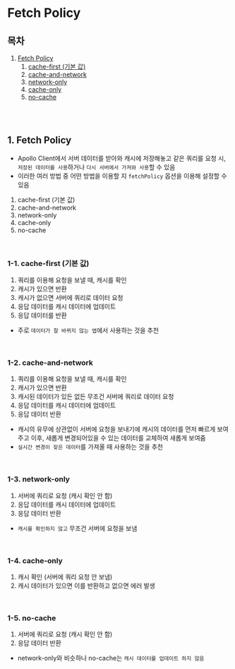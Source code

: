 # Fetch Policy

## 목차

1. [Fetch Policy](#1-fetch-policy)
    1. [cache-first (기본 값)](#1-1-cache-first-기본-값)
    2. [cache-and-network](#1-2-cache-and-network)
    3. [network-only](#1-3-network-only)
    4. [cache-only](#1-4-cache-only)
    5. [no-cache](#1-5-no-cache)

<br/>
<br/>

## 1. Fetch Policy

- Apollo Client에서 서버 데이터를 받아와 캐시에 저장해놓고 같은 쿼리를 요청 시, `저장된 데이터를 사용`하거나 `다시 서버에서 가져와 사용`할 수 있음
- 이러한 여러 방법 중 어떤 방법을 이용할 지 `fetchPolicy` 옵션을 이용해 설정할 수 있음

1. cache-first (기본 값)
2. cache-and-network
3. network-only
4. cache-only
5. no-cache

<br/>

### 1-1. cache-first (기본 값)

1. 쿼리를 이용해 요청을 보낼 때, 캐시를 확인
2. 캐시가 있으면 반환
3. 캐시가 없으면 서버에 쿼리로 데이터 요청
4. 응답 데이터를 캐시 데이터에 업데이트
5. 응답 데이터를 반환

- 주로 `데이터가 잘 바뀌지 않는 앱`에서 사용하는 것을 추천

<br/>

### 1-2. cache-and-network

1. 쿼리를 이용해 요청을 보낼 때, 캐시를 확인
2. 캐시가 있으면 반환
3. 캐시된 데이터가 있든 없든 무조건 서버에 쿼리로 데이터 요청
4. 응답 데이터를 캐시 데이터에 업데이트
5. 응답 데이터 반환

- 캐시의 유무에 상관없이 서버에 요청을 보내기에 캐시의 데이터를 먼저 빠르게 보여주고 이후, 새롭게 변경되어있을 수 있는 데이터를 교체하여 새롭게 보여줌
- `실시간 변경이 잦은 데이터`를 가져올 때 사용하는 것을 추천

<br/>

### 1-3. network-only

1. 서버에 쿼리로 요청 (캐시 확인 안 함)
2. 응답 데이터를 캐시 데이터에 업데이트
3. 응답 데이터 반환

- `캐시를 확인하지 않고` 무조건 서버에 요청을 보냄

<br/>

### 1-4. cache-only

1. 캐시 확인 (서버에 쿼리 요청 안 보냄)
2. 캐시 데이터가 있으면 이를 반환하고 없으면 에러 발생

<br/>

### 1-5. no-cache

1. 서버에 쿼리로 요청 (캐시 확인 안 함)
2. 응답 데이터 반환

- network-only와 비슷하나 no-cache는 `캐시 데이터를 업데이트 하지 않음`